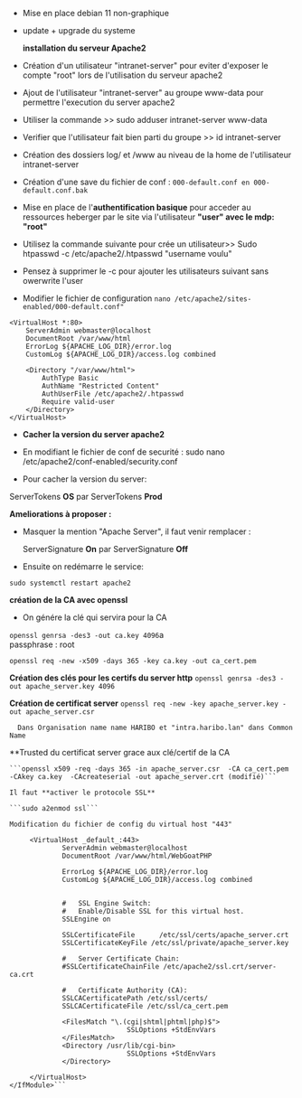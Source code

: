 
- Mise en place debian 11 non-graphique
- update + upgrade du systeme 

   **installation du serveur Apache2**
   
- Création d'un utilisateur "intranet-server" pour eviter d'exposer le compte "root" lors de l'utilisation du serveur apache2
- Ajout de l'utilisateur "intranet-server" au groupe www-data pour permettre l'execution du server apache2
- Utiliser la commande >> sudo adduser intranet-server www-data
- Verifier que l'utilisateur fait bien parti du groupe >> id intranet-server

- Création des dossiers log/ et /www  au niveau de la home de l'utilisateur intranet-server

- Création d'une save du fichier de conf : ```000-default.conf en 000-default.conf.bak```

- Mise en place de l'**authentification basique** pour acceder au ressources heberger par le site via              l'utilisateur     **"user" avec le mdp: "root"**
- Utilisez la commande suivante pour crée un utilisateur>> Sudo htpasswd -c /etc/apache2/.htpasswd "username      voulu"
- Pensez à supprimer le -c pour ajouter les utilisateurs suivant sans owerwrite l'user

- Modifier le fichier de configuration  ```nano /etc/apache2/sites-enabled/000-default.conf"``` 

```
<VirtualHost *:80>
    ServerAdmin webmaster@localhost
    DocumentRoot /var/www/html
    ErrorLog ${APACHE_LOG_DIR}/error.log
    CustomLog ${APACHE_LOG_DIR}/access.log combined

    <Directory "/var/www/html">
        AuthType Basic
        AuthName "Restricted Content"
        AuthUserFile /etc/apache2/.htpasswd
        Require valid-user
    </Directory>
</VirtualHost>
```

 - **Cacher la version du server apache2** 

 - En modifiant le fichier de conf de securité : sudo nano /etc/apache2/conf-enabled/security.conf

 - Pour cacher la version du server:
  
  ServerTokens **OS**  par ServerTokens **Prod** 

**Ameliorations à proposer :**

- Masquer la mention "Apache Server", il faut venir remplacer :

  ServerSignature **On** par ServerSignature **Off** 

 - Ensuite on redémarre le service:

  ```sudo systemctl restart apache2```

  **création de la CA avec openssl**
  
  - On génére la clé qui servira pour la CA 
  
   ```openssl genrsa -des3 -out ca.key 4096```a   
    passphrase : root
   
   ```openssl req -new -x509 -days 365 -key ca.key -out ca_cert.pem```
    
   **Création des clés pour les certifs du server http**
    ```openssl genrsa -des3 -out apache_server.key 4096```
    
   **Création de certificat server**
    ```openssl req -new -key apache_server.key -out apache_server.csr```
    
      Dans Organisation name name HARIBO et "intra.haribo.lan" dans Common Name
    
   **Trusted du certificat server grace aux clé/certif de la CA
      
    ```openssl x509 -req -days 365 -in apache_server.csr  -CA ca_cert.pem -CAkey ca.key  -CAcreateserial -out apache_server.crt (modifié)```
  
    Il faut **activer le protocole SSL** 
    
    ```sudo a2enmod ssl```
    
    Modification du fichier de config du virtual host "443"
    
    
   ```<IfModule mod_ssl.c>
        <VirtualHost _default_:443>
                ServerAdmin webmaster@localhost
                DocumentRoot /var/www/html/WebGoatPHP
          
                ErrorLog ${APACHE_LOG_DIR}/error.log
                CustomLog ${APACHE_LOG_DIR}/access.log combined


                #   SSL Engine Switch:
                #   Enable/Disable SSL for this virtual host.
                SSLEngine on

                SSLCertificateFile      /etc/ssl/certs/apache_server.crt
                SSLCertificateKeyFile /etc/ssl/private/apache_server.key

                #   Server Certificate Chain:
                #SSLCertificateChainFile /etc/apache2/ssl.crt/server-ca.crt

                #   Certificate Authority (CA):             
                SSLCACertificatePath /etc/ssl/certs/
                SSLCACertificateFile /etc/ssl/ca_cert.pem
          
                <FilesMatch "\.(cgi|shtml|phtml|php)$">
                                SSLOptions +StdEnvVars
                </FilesMatch>
                <Directory /usr/lib/cgi-bin>
                                SSLOptions +StdEnvVars
                </Directory>

        </VirtualHost>
</IfModule>```
    
    
    
    
